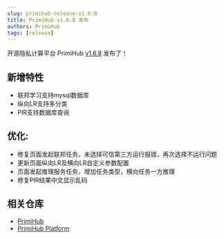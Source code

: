 ```yaml
---
slug: primihub-release-v1.6.8
title: PrimiHub v1.6.8 发布
authors: PrimiHub
tags: [release]
---
```


开源隐私计算平台 PrimiHub [v1.6.8](https://github.com/primihub/primihub/releases/tag/1.6.8) 发布了！

## 新增特性

- 联邦学习支持mysql数据库
- 纵向LR支持多分类
- PIR支持数据库查询

## 优化:

- 修复页面发起联邦任务，未选择可信第三方运行报错，再次选择不运行问题
- 更新页面纵向LR及横向LR自定义参数配置
- 页面发起推理服务任务，增加任务类型，横向任务一方推理
- 修复PIR结果中文显示乱码

## 相关仓库

* [PrimiHub](https://github.com/primihub/primihub)
* [PrimiHub Platform](https://github.com/primihub/primihub-platform)